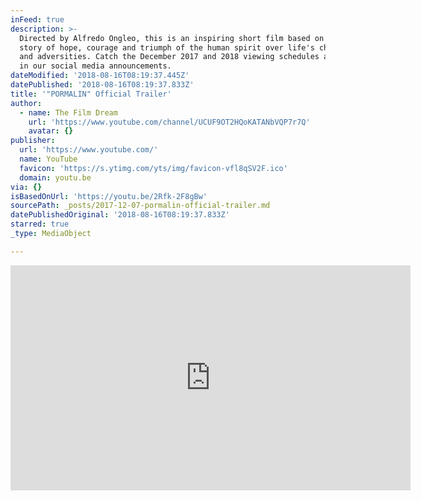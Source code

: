 ```yaml
---
inFeed: true
description: >-
  Directed by Alfredo Ongleo, this is an inspiring short film based on a true
  story of hope, courage and triumph of the human spirit over life's challenges
  and adversities. Catch the December 2017 and 2018 viewing schedules and venues
  in our social media announcements.
dateModified: '2018-08-16T08:19:37.445Z'
datePublished: '2018-08-16T08:19:37.833Z'
title: '"PORMALIN" Official Trailer'
author:
  - name: The Film Dream
    url: 'https://www.youtube.com/channel/UCUF9OT2HQoKATANbVQP7r7Q'
    avatar: {}
publisher:
  url: 'https://www.youtube.com/'
  name: YouTube
  favicon: 'https://s.ytimg.com/yts/img/favicon-vfl8qSV2F.ico'
  domain: youtu.be
via: {}
isBasedOnUrl: 'https://youtu.be/2Rfk-2F8gBw'
sourcePath: _posts/2017-12-07-pormalin-official-trailer.md
datePublishedOriginal: '2018-08-16T08:19:37.833Z'
starred: true
_type: MediaObject

---
```

<iframe src="https://cdn.embedly.com/widgets/media.html?src=https%3A%2F%2Fwww.youtube.com%2Fembed%2F2Rfk-2F8gBw%3Ffeature%3Doembed&amp;url=http%3A%2F%2Fwww.youtube.com%2Fwatch%3Fv%3D2Rfk-2F8gBw&amp;image=https%3A%2F%2Fi.ytimg.com%2Fvi%2F2Rfk-2F8gBw%2Fhqdefault.jpg&amp;key=a715cf41cc93453ca338d350cd26f87b&amp;type=text%2Fhtml&amp;schema=youtube" width="640" height="360" scrolling="no" frameborder="0" allowfullscreen="" style=""></iframe>